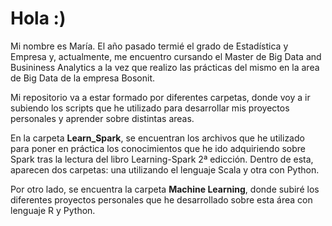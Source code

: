 # Hola :)

Mi nombre es María. El año pasado termié el grado de Estadística y Empresa y, actualmente, me encuentro cursando el Master de Big Data and Busininess Analytics a la vez que realizo las prácticas del mismo en la area de Big Data de la empresa Bosonit. 

Mi repositorio va a estar formado por diferentes carpetas, donde voy a ir subiendo los scripts que he utilizado para desarrollar mis proyectos personales  y aprender sobre distintas areas. 

En la carpeta **Learn_Spark**, se encuentran los archivos que he utilizado para poner en práctica los conocimientos que he ido adquiriendo sobre Spark tras la lectura del libro Learning-Spark 2ª edicción. Dentro de esta, aparecen dos carpetas: una utilizando el lenguaje Scala y otra con Python. 

Por otro lado, se encuentra la carpeta **Machine Learning**, donde subiré los diferentes proyectos personales que he desarrollado sobre esta área con lenguaje R y Python.
